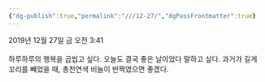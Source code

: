 ```yaml
---
{"dg-publish":true,"permalink":"///12-27/","dgPassFrontmatter":true}
---
```



2019년 12월 27일 금 오전 3:41<br/>
<br/>
하루하루의 행복을 곱씹고 싶다. 오늘도 결국 좋은 날이었다 말하고 싶다. 과거가 길게 꼬리를 빼었을 때, 총천연색 비늘이 반짝였으면 좋겠다.<br/>